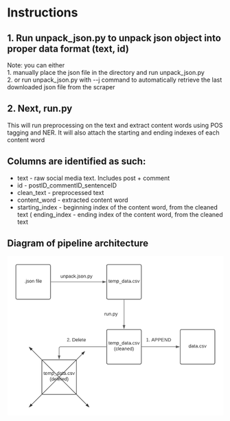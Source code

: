 # Instructions

## 1. Run unpack_json.py to unpack json object into proper data format (text, id)

Note: you can either <br>
        1. manually place the json file in the directory and run unpack_json.py <br>
        2. or run unpack_json.py with --j command to automatically retrieve the last
        downloaded json file from the scraper


## 2. Next, run.py

This will run preprocessing on the text and extract content words using POS tagging and NER. 
It will also attach the starting and ending indexes of each content word



## Columns are identified as such:

* text - raw social media text. Includes post + comment
* id - postID_commentID_sentenceID 
* clean_text - preprocessed text
* content_word - extracted content word
* starting_index - beginning index of the content word, from the cleaned text
( ending_index - ending index of the content word, from the cleaned text

## Diagram of pipeline architecture 
![GitHub Logo](diagrams/pipeline_high.png)
